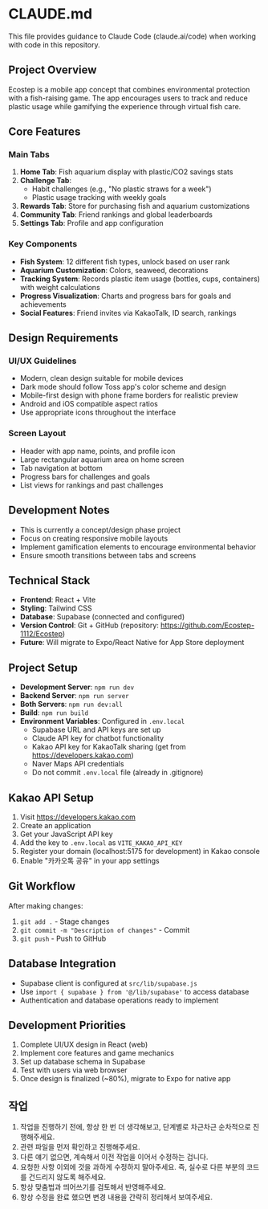 # CLAUDE.md

This file provides guidance to Claude Code (claude.ai/code) when working with code in this repository.

## Project Overview
Ecostep is a mobile app concept that combines environmental protection with a fish-raising game. The app encourages users to track and reduce plastic usage while gamifying the experience through virtual fish care.

## Core Features

### Main Tabs
1. **Home Tab**: Fish aquarium display with plastic/CO2 savings stats
2. **Challenge Tab**: 
   - Habit challenges (e.g., "No plastic straws for a week")
   - Plastic usage tracking with weekly goals
3. **Rewards Tab**: Store for purchasing fish and aquarium customizations
4. **Community Tab**: Friend rankings and global leaderboards
5. **Settings Tab**: Profile and app configuration

### Key Components
- **Fish System**: 12 different fish types, unlock based on user rank
- **Aquarium Customization**: Colors, seaweed, decorations
- **Tracking System**: Records plastic item usage (bottles, cups, containers) with weight calculations
- **Progress Visualization**: Charts and progress bars for goals and achievements
- **Social Features**: Friend invites via KakaoTalk, ID search, rankings

## Design Requirements

### UI/UX Guidelines
- Modern, clean design suitable for mobile devices
- Dark mode should follow Toss app's color scheme and design
- Mobile-first design with phone frame borders for realistic preview
- Android and iOS compatible aspect ratios
- Use appropriate icons throughout the interface

### Screen Layout
- Header with app name, points, and profile icon
- Large rectangular aquarium area on home screen
- Tab navigation at bottom
- Progress bars for challenges and goals
- List views for rankings and past challenges

## Development Notes
- This is currently a concept/design phase project
- Focus on creating responsive mobile layouts
- Implement gamification elements to encourage environmental behavior
- Ensure smooth transitions between tabs and screens

## Technical Stack
- **Frontend**: React + Vite
- **Styling**: Tailwind CSS
- **Database**: Supabase (connected and configured)
- **Version Control**: Git + GitHub (repository: https://github.com/Ecostep-1112/Ecostep)
- **Future**: Will migrate to Expo/React Native for App Store deployment

## Project Setup
- **Development Server**: `npm run dev`
- **Backend Server**: `npm run server`
- **Both Servers**: `npm run dev:all`
- **Build**: `npm run build`
- **Environment Variables**: Configured in `.env.local`
  - Supabase URL and API keys are set up
  - Claude API key for chatbot functionality
  - Kakao API key for KakaoTalk sharing (get from https://developers.kakao.com)
  - Naver Maps API credentials
  - Do not commit `.env.local` file (already in .gitignore)

## Kakao API Setup
1. Visit https://developers.kakao.com
2. Create an application
3. Get your JavaScript API key
4. Add the key to `.env.local` as `VITE_KAKAO_API_KEY`
5. Register your domain (localhost:5175 for development) in Kakao console
6. Enable "카카오톡 공유" in your app settings

## Git Workflow
After making changes:
1. `git add .` - Stage changes
2. `git commit -m "Description of changes"` - Commit
3. `git push` - Push to GitHub

## Database Integration
- Supabase client is configured at `src/lib/supabase.js`
- Use `import { supabase } from '@/lib/supabase'` to access database
- Authentication and database operations ready to implement

## Development Priorities
1. Complete UI/UX design in React (web)
2. Implement core features and game mechanics
3. Set up database schema in Supabase
4. Test with users via web browser
5. Once design is finalized (~80%), migrate to Expo for native app

## 작업 
1. 작업을 진행하기 전에, 항상 한 번 더 생각해보고, 단계별로 차근차근 순차적으로 진행해주세요. 
2. 관련 파일을 먼저 확인하고 진행해주세요. 
3. 다른 얘기 없으면, 계속해서 이전 작업을 이어서 수정하는 겁니다. 
4. 요청한 사항 이외에 것을 과하게 수정하지 말아주세요. 즉, 실수로 다른 부분의 코드를 건드리지 않도록 해주세요. 
5. 항상 맞춤법과 띄어쓰기를 검토해서 반영해주세요. 
6. 항상 수정을 완료 했으면 변경 내용을 간략히 정리해서 보여주세요. 